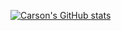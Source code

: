 [![Carson's GitHub stats](https://github-readme-stats-git-master-carsonbergens-projects.vercel.app/api/top-langs?username=carsonbergen&theme=transparent&langs_count=10)](https://github.com/carsonbergen)
